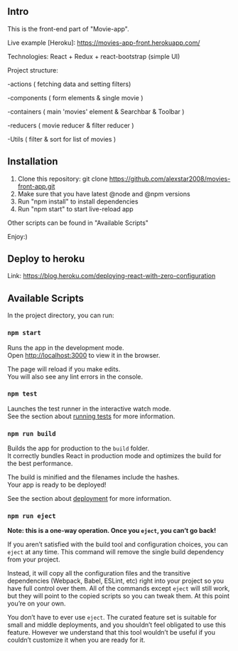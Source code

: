 ## Intro

This is the front-end part of "Movie-app".

Live example [Heroku]: https://movies-app-front.herokuapp.com/

Technologies: React + Redux + react-bootstrap (simple UI)

Project structure:
  
  -actions ( fetching data and setting filters)
  
  -components ( form elements & single movie )
  
  -containers ( main 'movies' element & Searchbar & Toolbar )
  
  -reducers ( movie reducer & filter reducer )

  -Utils ( filter & sort for list of movies )

## Installation

1) Clone this repository: git clone https://github.com/alexstar2008/movies-front-app.git
1) Make sure that you have latest @node and @npm versions
2) Run "npm install" to install dependencies
3) Run "npm start" to start live-reload app

Other scripts can be found in "Available Scripts"

Enjoy:)

## Deploy to heroku

  Link: https://blog.heroku.com/deploying-react-with-zero-configuration

## Available Scripts

In the project directory, you can run:

### `npm start`

Runs the app in the development mode.<br>
Open [http://localhost:3000](http://localhost:3000) to view it in the browser.

The page will reload if you make edits.<br>
You will also see any lint errors in the console.

### `npm test`

Launches the test runner in the interactive watch mode.<br>
See the section about [running tests](#running-tests) for more information.

### `npm run build`

Builds the app for production to the `build` folder.<br>
It correctly bundles React in production mode and optimizes the build for the best performance.

The build is minified and the filenames include the hashes.<br>
Your app is ready to be deployed!

See the section about [deployment](#deployment) for more information.

### `npm run eject`

**Note: this is a one-way operation. Once you `eject`, you can’t go back!**

If you aren’t satisfied with the build tool and configuration choices, you can `eject` at any time. This command will remove the single build dependency from your project.

Instead, it will copy all the configuration files and the transitive dependencies (Webpack, Babel, ESLint, etc) right into your project so you have full control over them. All of the commands except `eject` will still work, but they will point to the copied scripts so you can tweak them. At this point you’re on your own.

You don’t have to ever use `eject`. The curated feature set is suitable for small and middle deployments, and you shouldn’t feel obligated to use this feature. However we understand that this tool wouldn’t be useful if you couldn’t customize it when you are ready for it.

